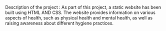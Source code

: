 Description of the project : 
   As part of this project, a static
website has been built using HTML AND CSS. The
website provides information on various aspects of
health, such as physical health and mental health,
as well as raising awareness about different
hygiene practices.
